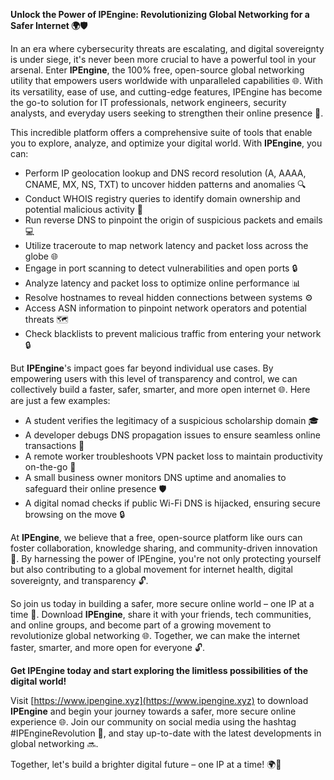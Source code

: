 **Unlock the Power of IPEngine: Revolutionizing Global Networking for a Safer Internet 🌍🛡️**

In an era where cybersecurity threats are escalating, and digital sovereignty is under siege, it's never been more crucial to have a powerful tool in your arsenal. Enter **IPEngine**, the 100% free, open-source global networking utility that empowers users worldwide with unparalleled capabilities 🌐. With its versatility, ease of use, and cutting-edge features, IPEngine has become the go-to solution for IT professionals, network engineers, security analysts, and everyday users seeking to strengthen their online presence 🚀.

This incredible platform offers a comprehensive suite of tools that enable you to explore, analyze, and optimize your digital world. With **IPEngine**, you can:

*   Perform IP geolocation lookup and DNS record resolution (A, AAAA, CNAME, MX, NS, TXT) to uncover hidden patterns and anomalies 🔍
*   Conduct WHOIS registry queries to identify domain ownership and potential malicious activity 📡
*   Run reverse DNS to pinpoint the origin of suspicious packets and emails 💻
*   Utilize traceroute to map network latency and packet loss across the globe 🌐
*   Engage in port scanning to detect vulnerabilities and open ports 🔒
*   Analyze latency and packet loss to optimize online performance 📊
*   Resolve hostnames to reveal hidden connections between systems ⚙️
*   Access ASN information to pinpoint network operators and potential threats 🗺️
*   Check blacklists to prevent malicious traffic from entering your network 🔒

But **IPEngine**'s impact goes far beyond individual use cases. By empowering users with this level of transparency and control, we can collectively build a faster, safer, smarter, and more open internet 🌐. Here are just a few examples:

*   A student verifies the legitimacy of a suspicious scholarship domain 🎓
*   A developer debugs DNS propagation issues to ensure seamless online transactions 💸
*   A remote worker troubleshoots VPN packet loss to maintain productivity on-the-go 🚀
*   A small business owner monitors DNS uptime and anomalies to safeguard their online presence 🛡️
*   A digital nomad checks if public Wi-Fi DNS is hijacked, ensuring secure browsing on the move 🔒

At **IPEngine**, we believe that a free, open-source platform like ours can foster collaboration, knowledge sharing, and community-driven innovation 🤝. By harnessing the power of IPEngine, you're not only protecting yourself but also contributing to a global movement for internet health, digital sovereignty, and transparency 🔓.

So join us today in building a safer, more secure online world – one IP at a time 🚀. Download **IPEngine**, share it with your friends, tech communities, and online groups, and become part of a growing movement to revolutionize global networking 🌐. Together, we can make the internet faster, smarter, and more open for everyone 🔓.

**Get IPEngine today and start exploring the limitless possibilities of the digital world!**

Visit [https://www.ipengine.xyz](https://www.ipengine.xyz) to download **IPEngine** and begin your journey towards a safer, more secure online experience 🌐. Join our community on social media using the hashtag #IPEngineRevolution 🚀, and stay up-to-date with the latest developments in global networking 🔜.

Together, let's build a brighter digital future – one IP at a time! 🌍👏